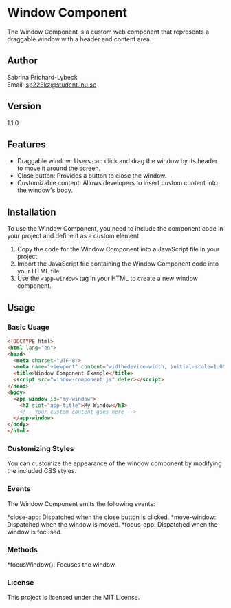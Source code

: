 # Window Component

The Window Component is a custom web component that represents a draggable window with a header and content area.

## Author

Sabrina Prichard-Lybeck  
Email: <sp223kz@student.lnu.se>  

## Version

1.1.0

## Features

- Draggable window: Users can click and drag the window by its header to move it around the screen.
- Close button: Provides a button to close the window.
- Customizable content: Allows developers to insert custom content into the window's body.

## Installation

To use the Window Component, you need to include the component code in your project and define it as a custom element.

1. Copy the code for the Window Component into a JavaScript file in your project.
2. Import the JavaScript file containing the Window Component code into your HTML file.
3. Use the `<app-window>` tag in your HTML to create a new window component.

## Usage

### Basic Usage

```html
<!DOCTYPE html>
<html lang="en">
<head>
  <meta charset="UTF-8">
  <meta name="viewport" content="width=device-width, initial-scale=1.0">
  <title>Window Component Example</title>
  <script src="window-component.js" defer></script>
</head>
<body>
  <app-window id="my-window">
    <h3 slot="app-title">My Window</h3>
    <!-- Your custom content goes here -->
  </app-window>
</body>
</html>
```

### Customizing Styles

You can customize the appearance of the window component by modifying the included CSS styles.

### Events

The Window Component emits the following events:

*close-app: Dispatched when the close button is clicked.
*move-window: Dispatched when the window is moved.
*focus-app: Dispatched when the window is focused.

### Methods

*focusWindow(): Focuses the window.

### License

This project is licensed under the MIT License.
